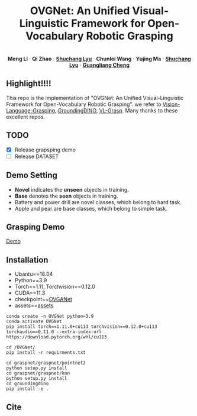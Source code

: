 
<p align="center">
  <h1 align="center">OVGNet: An Unified Visual-Linguistic Framework for Open-Vocabulary Robotic Grasping</h1>
  <p align="center">


   <br />
    <strong>Meng Li</strong></a>
    ·
    <strong>Qi Zhao</strong></a>
    ·
    <a href="https://cv-shuchanglyu.github.io/EnHome.html"><strong>Shuchang Lyu</strong></a>
    ·
    <strong>Chunlei Wang</strong></a>    
    ·
    <strong>Yujing Ma</strong></a>
    ·
    <a href="https://cv-shuchanglyu.github.io/EnHome.html"><strong>Shuchang Lyu</strong></a>
    ·
    <a href="https://sites.google.com/view/guangliangcheng"><strong>Guangliang Cheng</strong></a>
    <br />
<p align="center">

    
  </p>





## Highlight!!!!
This repo is the implementation of "OVGNet: An Unified Visual-Linguistic Framework for Open-Vocabulary Robotic Grasping". we refer to [Vision-Language-Grasping](https://github.com/xukechun/Vision-Language-Grasping), [GroundingDINO](https://github.com/IDEA-Research/GroundingDINO), [VL-Grasp](https://github.com/luyh20/VL-Grasp). Many thanks to these excellent repos.

## TODO
- [x] Release grapsping demo
- [ ] Release DATASET

## Demo Setting
* **Novel** indicates the **unseen** objects in training.
* **Base** denotes the **seen** objects in training.
* Battery and power drill are novel classes, which belong to hard task.
* Apple and pear are base classes, which belong to simple task.

      

## Grasping Demo
[Demo](https://github.com/cv516Buaa/OVGNet/assets/94512783/1ff2e4d6-83a5-450d-ba7a-ad2616bdb31c)


## Installation
* Ubantu==18.04
* Python==3.9 
* Torch==1.11, Torchvision==0.12.0
* CUDA==11.3
* checkpoint==[OVGANet]()
* assets==[assets]()
```
conda create -n OVGNet python=3.9
conda activate OVGNet
pip install torch==1.11.0+cu113 torchvision==0.12.0+cu113 torchaudio==0.11.0 --extra-index-url https://download.pytorch.org/whl/cu113
```


```
cd /OVGNet/
pip install -r requirments.txt
```

```
cd graspnet/graspnet/pointnet2
python setup.py install
cd graspnet/graspnet/knn
python setup.py install
cd groundingdino
pip install -e .
```
## Cite


